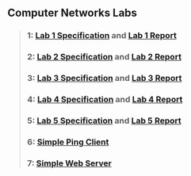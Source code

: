 ## Computer Networks Labs
> ### 1: [Lab 1 Specification](./Lab1.pdf) and [Lab 1 Report](./Lab1_Report.pdf)
> ### 2: [Lab 2 Specification](./Lab2.pdf) and [Lab 2 Report](./Lab2_Report.pdf)
> ### 3: [Lab 3 Specification](./Lab3.pdf) and [Lab 3 Report](./Lab3_Report.pdf)
> ### 4: [Lab 4 Specification](./Lab4.pdf) and [Lab 4 Report](./Lab4_Report.pdf)
> ### 5: [Lab 5 Specification](./Lab5.pdf) and [Lab 5 Report](./Lab5_Report.pdf)
> ### 6: [Simple Ping Client](./PingClient.py)
> ### 7: [Simple Web Server](./WebServer.py)




